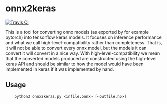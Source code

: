 # onnx2keras

[![Travis CI][travis-image]][travis-url]


[travis-image]: https://travis-ci.com/AxisCommunications/onnx-to-keras.svg?branch=master
[travis-url]: https://travis-ci.com/AxisCommunications/onnx-to-keras

This is a tool for converting onnx models (as exported by for example pytorch) into tensorflow keras 
models. It focuses on inference performance and what we call high-level-compatibility rather than 
completeness. That is, it will not be able to convert every onnx model, but the models it can convert 
it will convert in a nice way. With high-level-compatibility we mean that the converted models produced
are constructed using the high-level keras API and should be similar to how the model would have 
been implemented in keras if it was implemented by hand.

Usage
-----
```
    python3 onnx2keras.py <infile.onnx> [<outfile.h5>]
```


